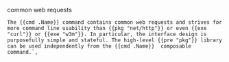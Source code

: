 common web requests

	The {{cmd .Name}} command contains common web requests and strives for more command line usability than {{pkg "net/http"}} or even {{exe "curl"}} or {{exe "w3m"}}. In particular, the interface design is purposefully simple and stateful. The high-level {{pre "pkg"}} library can be used independently from the {{cmd .Name}}	composable command.`,
